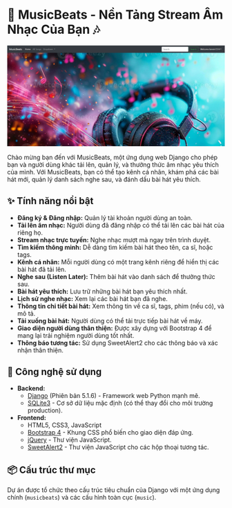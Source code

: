 # 🎵 MusicBeats - Nền Tảng Stream Âm Nhạc Của Bạn 🎶

![Banner giới thiệu MusicBeats, hiển thị giao diện người dùng chính](image_git/1.JPG "MusicBeats - Nền tảng âm nhạc của bạn")

Chào mừng bạn đến với MusicBeats, một ứng dụng web Django cho phép bạn và người dùng khác tải lên, quản lý, và thưởng thức âm nhạc yêu thích của mình. Với MusicBeats, bạn có thể tạo kênh cá nhân, khám phá các bài hát mới, quản lý danh sách nghe sau, và đánh dấu bài hát yêu thích.

## ✨ Tính năng nổi bật

*   **Đăng ký & Đăng nhập:** Quản lý tài khoản người dùng an toàn.
*   **Tải lên âm nhạc:** Người dùng đã đăng nhập có thể tải lên các bài hát của riêng họ.
*   **Stream nhạc trực tuyến:** Nghe nhạc mượt mà ngay trên trình duyệt.
*   **Tìm kiếm thông minh:** Dễ dàng tìm kiếm bài hát theo tên, ca sĩ, hoặc tags.
*   **Kênh cá nhân:** Mỗi người dùng có một trang kênh riêng để hiển thị các bài hát đã tải lên.
*   **Nghe sau (Listen Later):** Thêm bài hát vào danh sách để thưởng thức sau.
*   **Bài hát yêu thích:** Lưu trữ những bài hát bạn yêu thích nhất.
*   **Lịch sử nghe nhạc:** Xem lại các bài hát bạn đã nghe.
*   **Thông tin chi tiết bài hát:** Xem thông tin về ca sĩ, tags, phim (nếu có), và mô tả.
*   **Tải xuống bài hát:** Người dùng có thể tải trực tiếp bài hát về máy.
*   **Giao diện người dùng thân thiện:** Được xây dựng với Bootstrap 4 để mang lại trải nghiệm người dùng tốt nhất.
*   **Thông báo tương tác:** Sử dụng SweetAlert2 cho các thông báo và xác nhận thân thiện.

## 🚀 Công nghệ sử dụng

*   **Backend:**
    *   [Django](https://www.djangoproject.com/) (Phiên bản 5.1.6) - Framework web Python mạnh mẽ.
    *   [SQLite3](https://www.sqlite.org/index.html) - Cơ sở dữ liệu mặc định (có thể thay đổi cho môi trường production).
*   **Frontend:**
    *   HTML5, CSS3, JavaScript
    *   [Bootstrap 4](https://getbootstrap.com/docs/4.6/getting-started/introduction/) - Khung CSS phổ biến cho giao diện đáp ứng.
    *   [jQuery](https://jquery.com/) - Thư viện JavaScript.
    *   [SweetAlert2](https://sweetalert2.github.io/) - Thư viện JavaScript cho các hộp thoại tương tác.

## 📦 Cấu trúc thư mục

Dự án được tổ chức theo cấu trúc tiêu chuẩn của Django với một ứng dụng chính (`musicbeats`) và các cấu hình toàn cục (`music`).

